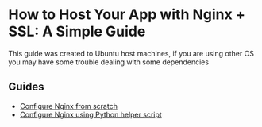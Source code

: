 # How to Host Your App with Nginx + SSL: A Simple Guide

This guide was created to Ubuntu host machines, if you are using other OS you may have some trouble dealing with some dependencies

## Guides

- [Configure Nginx from scratch](./CONFIGURE-FROM-SCRATCH.md)
- [Configure Nginx using Python helper script](./CONFIGURE-USING-PYTHON-SCRIPT.md)
